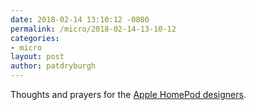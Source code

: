 ```yaml
---
date: 2018-02-14 13:10:12 -0800
permalink: /micro/2018-02-14-13-10-12
categories:
- micro
layout: post
author: patdryburgh
---
```


Thoughts and prayers for the [Apple HomePod designers][ah].

[ah]: https://techcrunch.com/2018/02/14/apple-confirms-homepods-can-leave-marks-on-wood-surfaces-updates-support-page-with-notice/